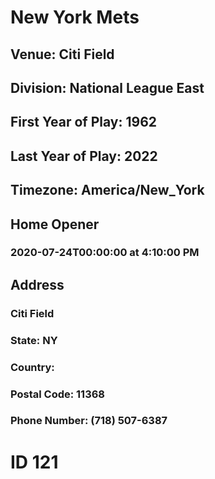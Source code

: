 # New York Mets
## Venue: Citi Field
## Division: National League East
## First Year of Play: 1962
## Last Year of Play: 2022
## Timezone: America/New_York
## Home Opener
### 2020-07-24T00:00:00 at 4:10:00 PM
## Address
### Citi Field
### State: NY
### Country: 
### Postal Code: 11368
### Phone Number: (718) 507-6387
# ID 121